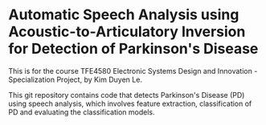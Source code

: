 # Automatic Speech Analysis using Acoustic-to-Articulatory Inversion for Detection of Parkinson's Disease
This is for the course TFE4580 Electronic Systems Design and Innovation - Specialization Project, by Kim Duyen Le. 

This git repository contains code that detects Parkinson's Disease (PD) using speech analysis, which involves feature extraction, classification of PD and evaluating the classification models.
